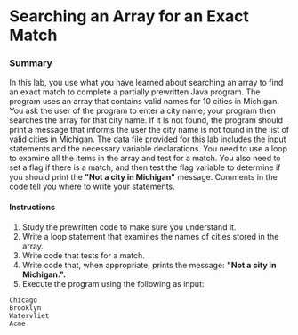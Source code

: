 # Searching an Array for an Exact Match

### Summary
In this lab, you use what you have learned about searching an array to find an exact match to complete a partially prewritten Java program. 
The program uses an array that contains valid names for 10 cities in Michigan. 
You ask the user of the program to enter a city name; your program then searches the array for that city name. 
If it is not found, the program should print a message that informs the user the city name is not found in the list of valid cities in Michigan. 
The data file provided for this lab includes the input statements and the necessary variable declarations. 
You need to use a loop to examine all the items in the array and test for a match. 
You also need to set a flag if there is a match, and then test the flag variable to determine if you should print the **"Not a city in Michigan"** message. 
Comments in the code tell you where to write your statements.

#### Instructions
1. Study the prewritten code to make sure you understand it.
2. Write a loop statement that examines the names of cities stored in the array.
3. Write code that tests for a match.
4. Write code that, when appropriate, prints the message: **"Not a city in Michigan.".**
5. Execute the program using the following as input:


```
Chicago
Brooklyn
Watervliet
Acme
```
